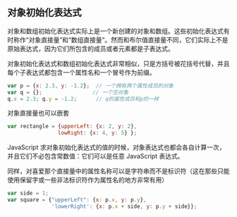 ## 对象初始化表达式

对象和数组初始化表达式实际上是一个新创建的对象和数组。这些初始化表达式有时称作“对象直接量”和“数组直接量”。然而和布尔值直接量不同，它们实际上不是原始表达式，因为它们所包含的成员或者元素都是子表达式。

对象初始化表达式和数组初始化表达式非常相似，只是方括号被花括号代替，并且每个子表达式都包含一个属性名和一个冒号作为前缀。

```javascript
var p = {x: 2.3, y: -1.2};	// 一个拥有两个属性成员的对象
var q = {};				   // 一个空对象
q.x = 2.3; q.y = -1.2;	    // q的属性成员和p的一样
```

对象直接量也可以嵌套

```javascript
var rectangle = {upperLeft: {x: 2, y: 2},
    			lowRight: {x: 4, y: 5} };
```

JavaScript 求对象初始化表达式的值的时候，对象表达式也都会各自计算一次，并且它们不必包含常数值：它们可以是任意 JavaScript 表达式。

同样，对喜爱那个直接量中的属性名称可以是字符串而不是标识符（这在那些只能使用保留字或一些非法标识符作为属性名的地方非常有用）

```javascript
var side = 1;
var square = {"upperLeft": {x: p.x, y: p.y},
              'lowerRight': {x: p.x + side, y: p.y + side}};
```

